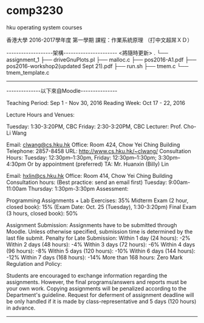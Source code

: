 # comp3230
hku operating system courses

香港大學 2016-2017學年度 第一學期 課程：作業系統原理
（打中文超屌ＸＤ）

-------------------架構----------------------
<將隨時更新>
.
└── assignment_1 
    ├── driveGnuPlots.pl
    ├── malloc.c
    ├── pos2016-A1.pdf
    ├── pos2016-workshop2(updated Sept 21).pdf
    ├── run.sh
    ├── tmem.c
    └── tmem_template.c

---------------------------------------------

--------------以下來自Moodle---------------

Teaching Period: Sep 1 - Nov 30, 2016
Reading Week: Oct 17 - 22, 2016

Lecture Hours and Venues:

Tuesday: 1:30-3:20PM, CBC 
Friday: 2:30-3:20PM, CBC
Lecturer: Prof. Cho-Li Wang

Email: clwang@cs.hku.hk
Office: Room 424,  Chow Yei Ching Building
Telephone: 2857-8458
URL: http://www.cs.hku.hk/~clwang/
Consultation Hours: 
Tuesday: 12:30pm–1:30pm,
Friday: 12:30pm–1:30pm; 3:30pm–4:30pm
Or by appointment (preferred)
TA:  Mr. Huanxin (Billy)  Lin

Email: hxlin@cs.hku.hk
Office: Room 414, Chow Yei Ching Building
Consultation hours: (Best practice: send an email first)
Tuesday:   9:00am-11:00am
Thursday: 1:30pm-3:30pm
Assessment:

Programming Assignments + Lab Exercises: 35%
Midterm Exam (2 hour, closed book): 15% (Exam Date:  Oct. 25 (Tuesday), 1:30-3:20pm)
Final Exam (3 hours, closed book): 50%

Assignment Submission:
Assignments have to be submitted through Moodle. Unless otherwise specified, submission time is determined by the last file submit.
Penalty for Late Submission:
 Within 1 day (24 hours): -2%
Within 2 days (48 hours): -4%
Within 3 days (72 hours): -6%
Within 4 days (96 hours): -8%
Within 5 days (120 hours): -10%
Within 6 days (144 hours): -12%
Within 7 days (168 hours): -14%
More than 168 hours: Zero Mark
Regulation and Policy: 

Students are encouraged to exchange information regarding the assignments. However, the final programs/answers and reports must be your own work. Copying assignments will be penalized according to the Department's guideline. Request for deferment of assignment deadline will be only handled if it is made by class-representative and 5 days (120 hours) in advance.

--------------------------------------------
